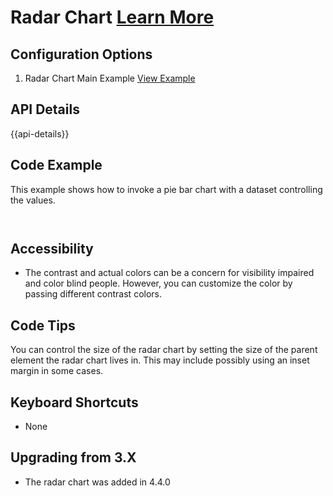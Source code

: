 
# Radar Chart  [Learn More](#)

## Configuration Options

1. Radar Chart Main Example [View Example]( ../components/radar/example-index)

## API Details

{{api-details}}

## Code Example

This example shows how to invoke a pie bar chart with a dataset controlling the values.

```javascript



```

## Accessibility

- The contrast and actual colors can be a concern for visibility impaired and color blind people. However, you can customize the color by passing different contrast colors.

## Code Tips

You can control the size of the radar chart by setting the size of the parent element the radar chart lives in.
This may include possibly using an inset margin in some cases.

## Keyboard Shortcuts

- None

## Upgrading from 3.X

-   The radar chart was added in 4.4.0
